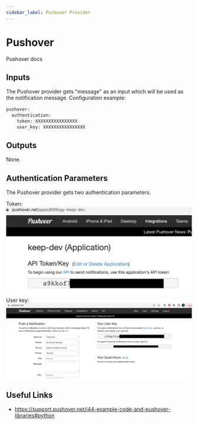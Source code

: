 ```yaml
---
sidebar_label: Pushover Provider
---
```


# Pushover
Pushover docs

## Inputs
The Pushover provider gets "message" as an input which will be used as the notification message.
Configuration example:
```
pushover:
  authentication:
    token: XXXXXXXXXXXXXXXX
    user_key: XXXXXXXXXXXXXXXX
```
## Outputs
None.

## Authentication Parameters
The Pushover provider gets two authentication parameters.

Token:
![Token](pushover_api_token.jpg?raw=true)
User key:
![User key](pushover_user_key.jpg?raw=true)

## Useful Links
- https://support.pushover.net/i44-example-code-and-pushover-libraries#python
